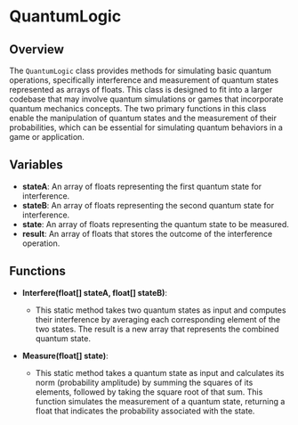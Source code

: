 # QuantumLogic

## Overview
The `QuantumLogic` class provides methods for simulating basic quantum operations, specifically interference and measurement of quantum states represented as arrays of floats. This class is designed to fit into a larger codebase that may involve quantum simulations or games that incorporate quantum mechanics concepts. The two primary functions in this class enable the manipulation of quantum states and the measurement of their probabilities, which can be essential for simulating quantum behaviors in a game or application.

## Variables
- **stateA**: An array of floats representing the first quantum state for interference.
- **stateB**: An array of floats representing the second quantum state for interference.
- **state**: An array of floats representing the quantum state to be measured.
- **result**: An array of floats that stores the outcome of the interference operation.

## Functions
- **Interfere(float[] stateA, float[] stateB)**: 
  - This static method takes two quantum states as input and computes their interference by averaging each corresponding element of the two states. The result is a new array that represents the combined quantum state.
  
- **Measure(float[] state)**: 
  - This static method takes a quantum state as input and calculates its norm (probability amplitude) by summing the squares of its elements, followed by taking the square root of that sum. This function simulates the measurement of a quantum state, returning a float that indicates the probability associated with the state.
